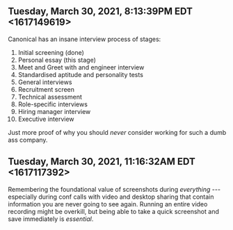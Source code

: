## Tuesday, March 30, 2021, 8:13:39PM EDT <1617149619>

Canonical has an insane interview process of stages:

1. Initial screening (done)
1. Personal essay (this stage)
1. Meet and Greet with and engineer interview
1. Standardised aptitude and personality tests
1. General interviews 
1. Recruitment screen 
1. Technical assessment
1. Role-specific interviews
1. Hiring manager interview
1. Executive interview

Just more proof of why you should *never* consider working for such a
dumb ass company. 

## Tuesday, March 30, 2021, 11:16:32AM EDT <1617117392>

Remembering the foundational value of screenshots during *everything*
--- especially during conf calls with video and desktop sharing that
contain information you are never going to see again. Running an entire
video recording might be overkill, but being able to take a quick
screenshot and save immediately is *essential*.


